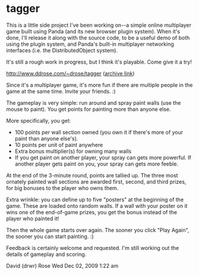 # tagger
This is a little side project I've been working on--a simple online multiplayer game built using Panda (and its new browser plugin system). When it's done, I'll release it along with the source code, to be a useful demo of both using the plugin system, and Panda's built-in multiplayer networking interfaces (i.e. the DistributedObject system). 

It's still a rough work in progress, but I think it's playable. Come give it a try!

http://www.ddrose.com/~drose/tagger ([archive link](https://web.archive.org/web/20101008071513/http://tagger.ddrose.com/tagger.html))

Since it's a multiplayer game, it's more fun if there are multiple people in the game at the same time. Invite your friends. :) 

The gameplay is very simple: run around and spray paint walls (use the mouse to paint). You get points for painting more than anyone else. 

More specifically, you get: 
* 100 points per wall section owned (you own it if there's more of your paint than anyone else's). 
* 10 points per unit of paint anywhere 
* Extra bonus multiplier(s) for owning many walls 
* If you get paint on another player, your spray can gets more powerful. If another player gets paint on you, your spray can gets more feeble. 

At the end of the 3-minute round, points are tallied up. The three most ornately painted wall sections are awarded first, second, and third prizes, for big bonuses to the player who owns them. 

Extra wrinkle: you can define up to five "posters" at the beginning of the game. These are loaded onto random walls. If a wall with your poster on it wins one of the end-of-game prizes, you get the bonus instead of the player who painted it! 

Then the whole game starts over again. The sooner you click "Play Again", the sooner you can start painting. :) 

Feedback is certainly welcome and requested. I'm still working out the details of gameplay and scoring. 

David (drwr) Rose
Wed Dec 02, 2009 1:22 am

